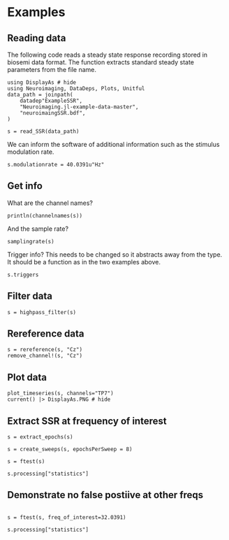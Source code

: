 # Examples

## Reading data

The following code reads a steady state response recording stored in biosemi data format.
The function extracts standard steady state parameters from the file name.

```@example fileread
using DisplayAs # hide
using Neuroimaging, DataDeps, Plots, Unitful
data_path = joinpath(
    datadep"ExampleSSR",
    "Neuroimaging.jl-example-data-master",
    "neuroimaingSSR.bdf",
)

s = read_SSR(data_path)
```

We can inform the software of additional information such as the stimulus modulation rate.

```@example fileread
s.modulationrate = 40.0391u"Hz"
```

## Get info

What are the channel names?

```@example fileread
println(channelnames(s))
```

And the sample rate?

```@example fileread
samplingrate(s)
```

Trigger info?
This needs to be changed so it abstracts away from the type.
It should be a function as in the two examples above.

```@example fileread
s.triggers
```

## Filter data

```@example fileread
s = highpass_filter(s)
```

## Rereference data

```@example fileread
s = rereference(s, "Cz")
remove_channel!(s, "Cz")
```

## Plot data

```@example fileread
plot_timeseries(s, channels="TP7")
current() |> DisplayAs.PNG # hide
```


## Extract SSR at frequency of interest

```@example fileread
s = extract_epochs(s)

s = create_sweeps(s, epochsPerSweep = 8)

s = ftest(s)

s.processing["statistics"]

```

## Demonstrate no false postiive at other freqs

```@example fileread

s = ftest(s, freq_of_interest=32.0391)

s.processing["statistics"]
```
